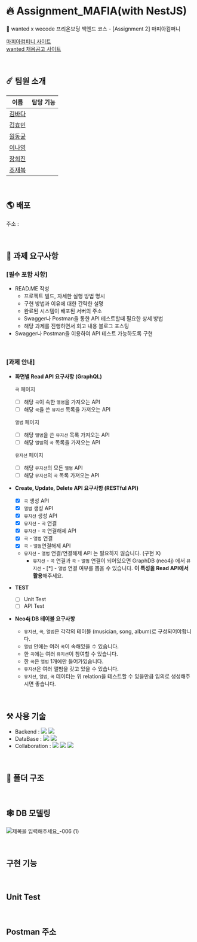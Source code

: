# 🔥 Assignment_MAFIA(with NestJS)

🎼 wanted x wecode 프리온보딩 백엔드 코스 - [Assignment 2] 마피아컴퍼니

[마피아컴퍼니 사이트](http://www.mapiacompany.com/)<br/>
[wanted 채용공고 사이트](https://www.wanted.co.kr/company/6137)

<br/>

## ☄️ 팀원 소개
|이름|담당 기능|
|--|--|
|[김바다](https://github.com/sally0226)||
|[김효민](https://github.com/luckyhyom)||
|[원동균](https://github.com/WonDongGyun)||
|[이나영](https://github.com/bokiri409)||
|[장희진](https://github.com/heejin99)||
|[조재복](https://github.com/ildang100)||

<br/>

## 🌎 배포
주소 : 

<br/>

## 📝 과제 요구사항

### [필수 포함 사항]

- READ.ME 작성
    - 프로젝트 빌드, 자세한 실행 방법 명시
    - 구현 방법과 이유에 대한 간략한 설명
    - 완료된 시스템이 배포된 서버의 주소
    - Swagger나 Postman을 통한 API 테스트할때 필요한 상세 방법
    - 해당 과제를 진행하면서 회고 내용 블로그 포스팅
- Swagger나 Postman을 이용하여 API 테스트 가능하도록 구현

<br/>

### [과제 안내]

- **화면별 Read API 요구사항 (GraphQL)**
    
    `곡` 페이지 
    
    - [ ]  해당 `곡`이 속한 `앨범`을 가져오는 API
    - [ ]  해당 `곡`을 쓴 `뮤지션` 목록을 가져오는 API
    
    `앨범` 페이지  
    
    - [ ]  해당 `앨범`을 쓴 `뮤지션` 목록 가져오는 API
    - [ ]  해당 `앨범`의 `곡` 목록을 가져오는 API
    
    `뮤지션` 페이지 
    
    - [ ]  해당 `뮤지션`의 모든 `앨범` API
    - [ ]  해당 `뮤지션`의 `곡` 목록 가져오는 API
    
- **Create, Update, Delete API 요구사항 (RESTful API)**
    - [x]  `곡` 생성 API
    - [x]  `앨범` 생성 API
    - [x]  `뮤지션` 생성 API
    - [x]  `뮤지션` - `곡` 연결
    - [x]  `뮤지션` - `곡` 연결해제 API
    - [x]  `곡` - `앨범` 연결
    - [x]  `곡` - `앨범`연결해제 API
    - `뮤지션` - `앨범` 연결/연결해제 API 는 필요하지 않습니다. (구현 X)
        - `뮤지션` - `곡` 연결과 `곡` - `앨범` 연결이 되어있으면
        GraphDB (neo4j) 에서 `뮤지션` - [*] - `앨범` 연결 여부를 뽑을 수 있습니다. **이 특성을 Read API에서 활용**해주세요.
- **TEST**
    - [ ]  Unit Test
    - [ ]  API Test
- **Neo4j DB 테이블 요구사항**
    - `뮤지션`, `곡`, `앨범`은 각각의 테이블 (musician, song, album)로 구성되어야합니다.
    - `앨범` 안에는 여러 `곡`이 속해있을 수 있습니다.
    - 한 `곡`에는 여러 `뮤지션`이 참여할 수 있습니다.
    - 한 `곡`은 `앨범` 1개에만 들어가있습니다.
    - `뮤지션`은 여러 앨범을 갖고 있을 수 있습니다.
    - `뮤지션`, `앨범`, `곡` 데이터는 위 relation을 테스트할 수 있을만큼 임의로 생성해주시면 좋습니다.

<br/>

## ⚒ 사용 기술

-  Backend : <img src="https://img.shields.io/badge/NestJS-E0234E?style=flat&logo=NestJS&logoColor=white"/></a> <img src="https://img.shields.io/badge/TypeScript-3178C6?style=flat&logo=TypeScript&logoColor=white"/></a>
-  DataBase : <img src="https://img.shields.io/badge/Neo4j-008CC1?style=flat&logo=Neo4j&logoColor=white"/></a> <img src="https://img.shields.io/badge/GraphQL-E10098?style=flat&logo=GraphQL&logoColor=white"/></a>
-  Collaboration : <img src="https://img.shields.io/badge/Git-F05032?style=flat&logo=Git&logoColor=white"/></a> <img src="https://img.shields.io/badge/GitHub-181717?style=flat&logo=GitHub&logoColor=white"/></a> <img src="https://img.shields.io/badge/Postman-FF6C37?style=flat&logo=Postman&logoColor=white"/></a>


<br/>

## 📂 폴더 구조


<br/>

## 🕸 DB 모델링
![제목을 입력해주세요_-006 (1)](https://user-images.githubusercontent.com/41619081/140498881-78981863-b0d1-4b55-9cbb-85a24abdb617.png)


<br/>

## 구현 기능

<br/>

## Unit Test

<br/>

## Postman 주소

